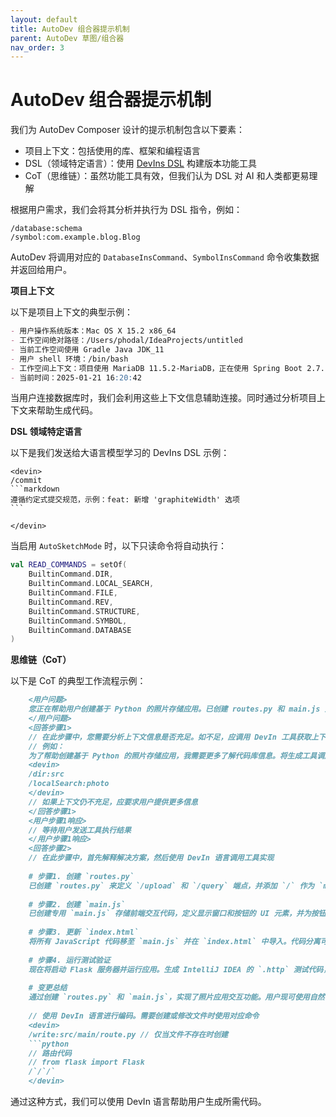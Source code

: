 ```yaml
---
layout: default
title: AutoDev 组合器提示机制
parent: AutoDev 草图/组合器
nav_order: 3
---
```


# AutoDev 组合器提示机制

我们为 AutoDev Composer 设计的提示机制包含以下要素：

- 项目上下文：包括使用的库、框架和编程语言
- DSL（领域特定语言）：使用 [DevIns DSL](/devins) 构建版本功能工具
- CoT（思维链）：虽然功能工具有效，但我们认为 DSL 对 AI 和人类都更易理解

根据用户需求，我们会将其分析并执行为 DSL 指令，例如：

```devin
/database:schema
/symbol:com.example.blog.Blog
```

AutoDev 将调用对应的 `DatabaseInsCommand`、`SymbolInsCommand` 命令收集数据并返回给用户。

**项目上下文**

以下是项目上下文的典型示例：

```markdown
- 用户操作系统版本：Mac OS X 15.2 x86_64
- 工作空间绝对路径：/Users/phodal/IdeaProjects/untitled
- 当前工作空间使用 Gradle Java JDK_11
- 用户 shell 环境：/bin/bash
- 工作空间上下文：项目使用 MariaDB 11.5.2-MariaDB，正在使用 Spring Boot 2.7.10、Spring MVC、JDBC 构建 RESTful API
- 当前时间：2025-01-21 16:20:42
```

当用户连接数据库时，我们会利用这些上下文信息辅助连接。同时通过分析项目上下文来帮助生成代码。

**DSL 领域特定语言**

以下是我们发送给大语言模型学习的 DevIns DSL 示例：

    <devin>
    /commit
    ```markdown
    遵循约定式提交规范，示例：feat: 新增 'graphiteWidth' 选项
    ```
    
    </devin>

当启用 `AutoSketchMode` 时，以下只读命令将自动执行：

```kotlin
val READ_COMMANDS = setOf(
    BuiltinCommand.DIR,
    BuiltinCommand.LOCAL_SEARCH,
    BuiltinCommand.FILE,
    BuiltinCommand.REV,
    BuiltinCommand.STRUCTURE,
    BuiltinCommand.SYMBOL,
    BuiltinCommand.DATABASE
)
```

**思维链（CoT）**

以下是 CoT 的典型工作流程示例：
    
```markdown
    <用户问题>
    您正在帮助用户创建基于 Python 的照片存储应用。已创建 routes.py 和 main.js 文件，并更新了 main.html 文件。
    </用户问题>
    <回答步骤1>
    // 在此步骤中，您需要分析上下文信息是否充足。如不足，应调用 DevIn 工具获取上下文
    // 例如：
    为了帮助创建基于 Python 的照片存储应用，我需要更多了解代码库信息。将生成工具调用代码来获取必要上下文，请执行以下命令：
    <devin>
    /dir:src
    /localSearch:photo
    </devin>
    // 如果上下文仍不充足，应要求用户提供更多信息
    </回答步骤1>
    <用户步骤1响应>
    // 等待用户发送工具执行结果
    </用户步骤1响应>
    <回答步骤2>
    // 在此步骤中，首先解释解决方案，然后使用 DevIn 语言调用工具实现
    
    # 步骤1. 创建 `routes.py`
    已创建 `routes.py` 来定义 `/upload` 和 `/query` 端点，并添加 `/` 作为 `main.html` 的端点
    
    # 步骤2. 创建 `main.js`
    已创建专用 `main.js` 存储前端交互代码，定义显示窗口和按钮的 UI 元素，并为按钮创建事件监听器
    
    # 步骤3. 更新 `index.html`
    将所有 JavaScript 代码移至 `main.js` 并在 `index.html` 中导入。代码分离可提高组织性、可读性、可维护性和复用性
    
    # 步骤4. 运行测试验证
    现在将启动 Flask 服务器并运行应用。生成 IntelliJ IDEA 的 `.http` 测试代码，您可以通过网站尝试上传和搜索照片来验证功能
    
    # 变更总结
    通过创建 `routes.py` 和 `main.js`，实现了照片应用交互功能。用户现可使用自然语言查询上传和搜索照片，同时优化了代码组织结构。运行应用进行测试，如遇问题或需新增功能请告知！
    
    // 使用 DevIn 语言进行编码。需要创建或修改文件时使用对应命令
    <devin>
    /write:src/main/route.py // 仅当文件不存在时创建
    ```python
    // 路由代码
    // from flask import Flask
    /`/`/`
    </devin>
```

通过这种方式，我们可以使用 DevIn 语言帮助用户生成所需代码。
